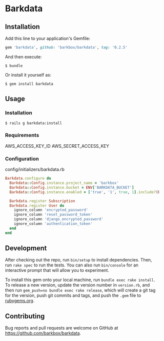 # Barkdata

## Installation

Add this line to your application's Gemfile:

```ruby
gem 'barkdata', github: 'barkbox/barkdata', tag: '0.2.5'
```

And then execute:

    $ bundle

Or install it yourself as:

    $ gem install barkdata

## Usage

### Installation
    $ rails g barkdata:install

### Requirements
AWS_ACCESS_KEY_ID
AWS_SECRET_ACCESS_KEY

### Configuration

config/initializers/barkdata.rb
```ruby
Barkdata.configure do
  Barkdata::Config.instance.project_name = 'barkbox'
  Barkdata::Config.instance.bucket = ENV['BARKDATA_BUCKET']
  Barkdata::Config.instance.enabled = ['true', '1', true, 1].include?(ENV['BARKDATA_ENABLED'])

  Barkdata.register Subscription
  Barkdata.register User do
    ignore_column 'encrypted_password'
    ignore_column 'reset_password_token'
    ignore_column 'django_encrypted_password'
    ignore_column 'authentication_token'
  end
end
```

## Development

After checking out the repo, run `bin/setup` to install dependencies. Then, run `rake spec` to run the tests. You can also run `bin/console` for an interactive prompt that will allow you to experiment.

To install this gem onto your local machine, run `bundle exec rake install`. To release a new version, update the version number in `version.rb`, and then run `gem_push=no bundle exec rake release`, which will create a git tag for the version, push git commits and tags, and push the `.gem` file to [rubygems.org](https://rubygems.org).

## Contributing

Bug reports and pull requests are welcome on GitHub at https://github.com/barkbox/barkdata.
